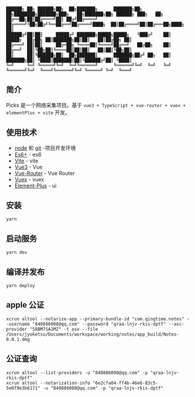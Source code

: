 ```
██████╗ ██╗ ██████╗██╗  ██╗███████╗      ███████╗██╗  ██╗████████╗███████╗███╗   ██╗███████╗██╗ ██████╗ ███╗   ██╗
██╔══██╗██║██╔════╝██║ ██╔╝██╔════╝      ██╔════╝╚██╗██╔╝╚══██╔══╝██╔════╝████╗  ██║██╔════╝██║██╔═══██╗████╗  ██║
██████╔╝██║██║     █████╔╝ ███████╗█████╗█████╗   ╚███╔╝    ██║   █████╗  ██╔██╗ ██║███████╗██║██║   ██║██╔██╗ ██║
██╔═══╝ ██║██║     ██╔═██╗ ╚════██║╚════╝██╔══╝   ██╔██╗    ██║   ██╔══╝  ██║╚██╗██║╚════██║██║██║   ██║██║╚██╗██║
██║     ██║╚██████╗██║  ██╗███████║      ███████╗██╔╝ ██╗   ██║   ███████╗██║ ╚████║███████║██║╚██████╔╝██║ ╚████║
╚═╝     ╚═╝ ╚═════╝╚═╝  ╚═╝╚══════╝      ╚══════╝╚═╝  ╚═╝   ╚═╝   ╚══════╝╚═╝  ╚═══╝╚══════╝╚═╝ ╚═════╝ ╚═╝  ╚═══╝
```

## 简介

Picks 是一个网络采集项目。基于 `vue3 + TypeScript + vue-router + vuex + elementPlus + vite` 开发。

## 使用技术

- [node](http://nodejs.org/) 和 [git](https://git-scm.com/) -项目开发环境
- [Es6+](http://es6.ruanyifeng.com/) - es6
- [Vite](https://www.pipipi.net/vite/) - vite
- [Vue3](https://staging-cn.vuejs.org/guide/introduction.html) - Vue
- [Vue-Router](https://router.vuejs.org/zh/) - Vue Router
- [Vuex](https://next.vuex.vuejs.org/zh/index.html) - vuex
- [Element-Plus](https://element-plus.gitee.io/zh-CN/) - ui

## 安装

```
yarn
```

## 启动服务

```
yarn dev
```

## 编译并发布

```
yarn deploy
```

## apple 公证

```
xcrun altool --notarize-app --primary-bundle-id "com.qingtime.notes" --username "840886008@qq.com" --password "qraa-lnjv-rkis-dptf" --asc-provider "58BM7SA2MZ" -t osx --file /Users/jyoketsu/Documents/workspace/working/notes/app_build/Notes-0.0.1.dmg
```

## 公证查询

```
xcrun altool --list-providers -u "840886008@qq.com" -p "qraa-lnjv-rkis-dptf"
xcrun altool --notarization-info "6e2cfa04-ff4b-46e6-83c5-5e0f9e3b6171" -u "840886008@qq.com" -p "qraa-lnjv-rkis-dptf"
```
